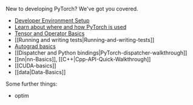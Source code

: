 New to developing PyTorch? We've got you covered.

- [Developer Environment Setup](https://github.com/pytorch/pytorch/wiki/PyTorch-Basics#development-setup)
- [Learn about where and how PyTorch is used](https://github.com/pytorch/pytorch/wiki/PyTorch-Basics#learn-about-how-to-use-pytorch)
- [Tensor and Operator Basics](https://github.com/pytorch/pytorch/wiki/Tensor-and-Operator-Basics)
- [[Running and writing tests|Running-and-writing-tests]]
- [Autograd basics](https://github.com/pytorch/pytorch/wiki/Autograd-Basics)
- [[Dispatcher and Python bindings|PyTorch-dispatcher-walkthrough]]
- [[nn|nn-Basics]], [[C++|Cpp-API-Quick-Walkthrough]]
- [[CUDA-basics]]
- [[data|Data-Basics]]

Some further things:
- optim
